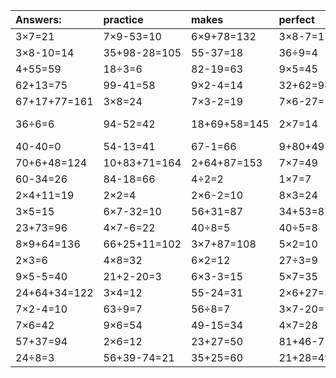 | Answers: | practice | makes | perfect | ! |
| :--- | :--- | :--- | :--- | :--- |
| 3×7=21 | 7×9-53=10 | 6×9+78=132 | 3×8-7=17 | 4×6=24 | 
| 3×8-10=14 | 35+98-28=105 | 55-37=18 | 36÷9=4 | 86-57=29 | 
| 4+55=59 | 18÷3=6 | 82-19=63 | 9×5=45 | 32÷8=4 | 
| 62+13=75 | 99-41=58 | 9×2-4=14 | 32+62=94 | 25÷5=5 | 
| 67+17+77=161 | 3×8=24 | 7×3-2=19 | 7×6-27=15 | 5×4=20 | 
| 36÷6=6 | 94-52=42 | 18+69+58=145 | 2×7=14 | 97+98-86=109 | 
| 40-40=0 | 54-13=41 | 67-1=66 | 9+80+49=138 | 16+79=95 | 
| 70+6+48=124 | 10+83+71=164 | 2+64+87=153 | 7×7=49 | 5×7-26=9 | 
| 60-34=26 | 84-18=66 | 4÷2=2 | 1×7=7 | 8×7+69=125 | 
| 2×4+11=19 | 2×2=4 | 2×6-2=10 | 8×3=24 | 2×3+91=97 | 
| 3×5=15 | 6×7-32=10 | 56+31=87 | 34+53=87 | 2×9=18 | 
| 23+73=96 | 4×7-6=22 | 40÷8=5 | 40÷5=8 | 9×1=9 | 
| 8×9+64=136 | 66+25+11=102 | 3×7+87=108 | 5×2=10 | 4×5-20=0 | 
| 2×3=6 | 4×8=32 | 6×2=12 | 27÷3=9 | 50+34=84 | 
| 9×5-5=40 | 21+2-20=3 | 6×3-3=15 | 5×7=35 | 12+52=64 | 
| 24+64+34=122 | 3×4=12 | 55-24=31 | 2×6+27=39 | 77+9=86 | 
| 7×2-4=10 | 63÷9=7 | 56÷8=7 | 3×7-20=1 | 29+11=40 | 
| 7×6=42 | 9×6=54 | 49-15=34 | 4×7=28 | 2×4=8 | 
| 57+37=94 | 2×6=12 | 23+27=50 | 81+46-71=56 | 5×5=25 | 
| 24÷8=3 | 56+39-74=21 | 35+25=60 | 21+28=49 | 8×3+81=105 | 
